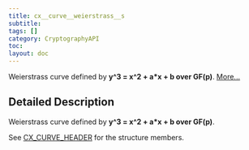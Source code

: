 ```yaml
---
title: cx__curve__weierstrass__s
subtitle:
tags: []
category: CryptographyAPI
toc:
layout: doc
---
```



<p>Weierstrass curve defined by <b>y^3 = x^2 + a*x + b over GF(p)</b>.  
 <a href="../cx__curve__weierstrass__s#details">More...</a></p>
<a name="details" id="details"></a>

## Detailed Description

<div class="textblock"><p>Weierstrass curve defined by <b>y^3 = x^2 + a*x + b over GF(p)</b>. </p>
<p>See <a class="el" href="../ox__ec_8h#a5ad90d6a0e043d9a94aa017fec898b78" title="Curve domain parameters. ">CX_CURVE_HEADER</a> for the structure members. </p>
